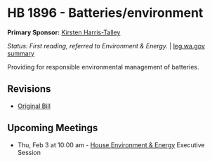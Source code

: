 # HB 1896 - Batteries/environment
**Primary Sponsor:** [Kirsten Harris-Talley](/person/leg/kirsten.harris-talley.md)

*Status: First reading, referred to Environment & Energy.* | [leg.wa.gov summary](https://app.leg.wa.gov/billsummary?BillNumber=1896&Year=2021)

Providing for responsible environmental management of batteries.

## Revisions
* [Original Bill](1/)

## Upcoming Meetings
* Thu, Feb 3 at 10:00 am - [House Environment & Energy](/house/2021-22/ENVI/) Executive Session